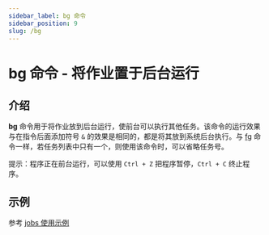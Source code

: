 ```yaml
---
sidebar_label: bg 命令
sidebar_position: 9
slug: /bg
---
```


# bg 命令 - 将作业置于后台运行



## 介绍

**bg** 命令用于将作业放到后台运行，使前台可以执行其他任务。该命令的运行效果与在指令后面添加符号 `&` 的效果是相同的，都是将其放到系统后台执行。与 [fg](/linux-command/fg) 命令一样，若任务列表中只有一个，则使用该命令时，可以省略任务号。

提示：程序正在前台运行，可以使用 `Ctrl + Z` 把程序暂停，`Ctrl + C` 终止程序。



## 示例

参考 [jobs 使用示例](/linux-command/jobs)

